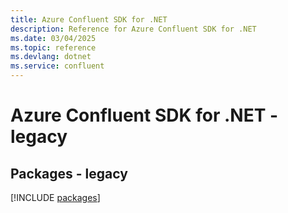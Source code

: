 ```yaml
---
title: Azure Confluent SDK for .NET
description: Reference for Azure Confluent SDK for .NET
ms.date: 03/04/2025
ms.topic: reference
ms.devlang: dotnet
ms.service: confluent
---
```

# Azure Confluent SDK for .NET - legacy
## Packages - legacy
[!INCLUDE [packages](confluent-index.md)]
